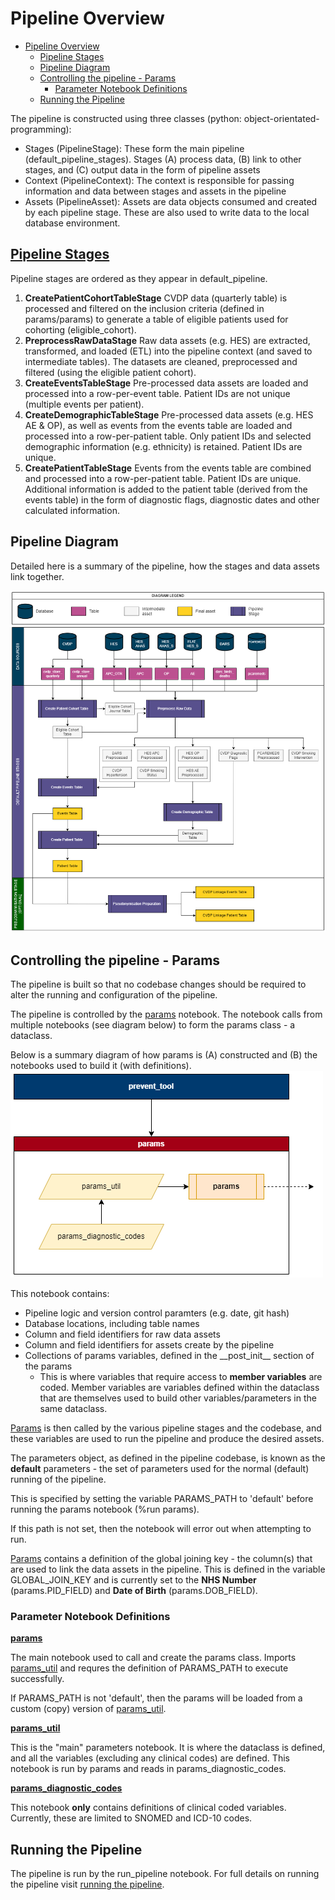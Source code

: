 # Pipeline Overview



- [Pipeline Overview](#pipeline-overview)
  - [Pipeline Stages](#pipeline-stages)
  - [Pipeline Diagram](#pipeline-diagram)
  - [Controlling the pipeline - Params](#controlling-the-pipeline---params)
    - [Parameter Notebook Definitions](#parameter-notebook-definitions)
  - [Running the Pipeline](#running-the-pipeline)




The pipeline is constructed using three classes (python: object-orientated-programming):

- Stages (PipelineStage): These form the main pipeline (default\_pipeline\_stages). Stages (A) process data, (B) link to other stages, and (C) output data in the form of pipeline assets
- Context (PipelineContext): The context is responsible for passing information and data between stages and assets in the pipeline
- Assets (PipelineAsset): Assets are data objects consumed and created by each pipeline stage. These are also used to write data to the local database environment.





## [Pipeline Stages](./pipeline_stages.md)


Pipeline stages are ordered as they appear in default\_pipeline.

1. **CreatePatientCohortTableStage**
CVDP data (quarterly table) is processed and filtered on the inclusion criteria (defined in params/params) to generate a table of eligible patients used for cohorting (eligible\_cohort).
1. **PreprocessRawDataStage**
 Raw data assets (e.g. HES) are extracted, transformed, and loaded (ETL) into the pipeline context (and saved to intermediate tables).
 The datasets are cleaned, preprocessed and filtered (using the eligible patient cohort).
1. **CreateEventsTableStage**
Pre-processed data assets are loaded and processed into a row-per-event table.
 Patient IDs are not unique (multiple events per patient).
1. **CreateDemographicTableStage**
 Pre-processed data assets (e.g. HES AE & OP), as well as events from the events table are loaded and processed into a row-per-patient table.
 Only patient IDs and selected demographic information (e.g. ethnicity) is retained.
 Patient IDs are unique.
1. **CreatePatientTableStage**
Events from the events table are combined and processed into a row-per-patient table.
 Patient IDs are unique.
 Additional information is added to the patient table (derived from the events table) in the form of diagnostic flags, diagnostic dates and other calculated information.

## Pipeline Diagram


Detailed here is a summary of the pipeline, how the stages and data assets link together.

![](./images/pipeline1.png)

## Controlling the pipeline - Params


The pipeline is built so that no codebase changes should be required to alter the running and configuration of the pipeline.

The pipeline is controlled by the [params](../params/params.py) notebook. The notebook calls from multiple notebooks (see diagram below) to form the params class - a dataclass. 

Below is a summary diagram of how params is (A) constructed and (B) the notebooks used to build it (with definitions).
![params](images/params.png)

This notebook contains:

- Pipeline logic and version control paramters (e.g. date, git hash)
- Database locations, including table names
- Column and field identifiers for raw data assets
- Column and field identifiers for assets create by the pipeline
- Collections of params variables, defined in the \_\_post\_init\_\_ section of the params
  - This is where variables that require access to  **member variables** are coded. Member variables are variables defined within the dataclass that are themselves used to build other variables/parameters in the same dataclass.

[Params](../params/params.py) is then called by the various pipeline stages and the codebase, and these variables are used to run the pipeline and produce the desired assets.

The parameters object, as defined in the pipeline codebase, is known as the  **default** parameters - the set of parameters used for the normal (default) running of the pipeline.

This is specified by setting the variable PARAMS\_PATH to 'default' before running the params notebook (%run params).

If this path is not set, then the notebook will error out when attempting to run.

[Params](../params/params.py) contains a definition of the global joining key - the column(s) that are used to link the data assets in the pipeline. This is defined in the variable GLOBAL\_JOIN\_KEY and is currently set to the **NHS Number** (params.PID\_FIELD) and **Date of Birth** (params.DOB\_FIELD).

### Parameter Notebook Definitions

**[params](../params/params.py)**

The main notebook used to call and create the params class. Imports [params\_util](../params/params_util.py) and requres the definition of PARAMS\_PATH to execute successfully.

If PARAMS\_PATH is not 'default', then the params will be loaded from a custom (copy) version of [params\_util](../params/params_util.py).

**[params\_util](../params/params_util.py)**

This is the "main" parameters notebook. It is where the dataclass is defined, and all the variables (excluding any clinical codes) are defined. This notebook is run by params and reads in params\_diagnostic\_codes.

**[params\_diagnostic\_codes](../params/params_diagnostic_codes.py)**

This notebook  **only** contains definitions of clinical coded variables. Currently, these are limited to SNOMED and ICD-10 codes.

## Running the Pipeline


The pipeline is run by the run\_pipeline notebook. For full details on running the pipeline visit [running the pipeline](../documentation/running_the_pipeline.md).
